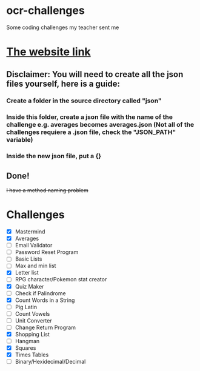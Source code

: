 # ocr-challenges
 Some coding challenges my teacher sent me
# [The website link](https://www.ocr.org.uk/Images/202838-20-code-challenges.pdf)
## Disclaimer: You will need to create all the json files yourself, here is a guide: 
### Create a folder in the source directory called "json"
### Inside this folder, create a json file with the name of the challenge e.g. averages becomes averages.json (Not all of the challenges requiere a .json file, check the "JSON_PATH" variable)
### Inside the new json file, put a {}
## Done!

~~I have a method naming problem~~

# Challenges
- [x] Mastermind
- [x] Averages
- [ ] Email Validator
- [ ] Password Reset Program
- [ ] Basic Lists
- [ ] Max and min list
- [x] Letter list
- [ ] RPG character/Pokemon stat creator 
- [x] Quiz Maker
- [ ] Check if Palindrome
- [x] Count Words in a String
- [ ] Pig Latin
- [ ] Count Vowels
- [ ] Unit Converter
- [ ] Change Return Program
- [x] Shopping List
- [ ] Hangman
- [x] Squares
- [x] Times Tables
- [ ] Binary/Hexidecimal/Decimal
